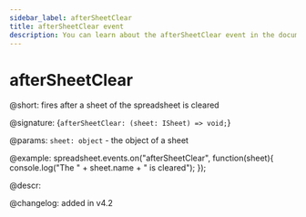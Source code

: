 ```yaml
---
sidebar_label: afterSheetClear
title: afterSheetClear event
description: You can learn about the afterSheetClear event in the documentation of the DHTMLX JavaScript Spreadsheet library. Browse developer guides and API reference, try out code examples and live demos, and download a free 30-day evaluation version of DHTMLX Spreadsheet.
---
```


# afterSheetClear

@short: fires after a sheet of the spreadsheet is cleared

@signature: {`afterSheetClear: (sheet: ISheet) => void;`}

@params:
`sheet: object` - the object of a sheet

@example:
spreadsheet.events.on("afterSheetClear", function(sheet){
    console.log("The " + sheet.name + " is cleared");
});

@descr:

@changelog: added in v4.2

